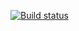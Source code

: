 [![Build status](https://ci.appveyor.com/api/projects/status/qtvwyw434ttv611m?svg=true)](https://ci.appveyor.com/project/PunisherFromHell/postmanecho)
